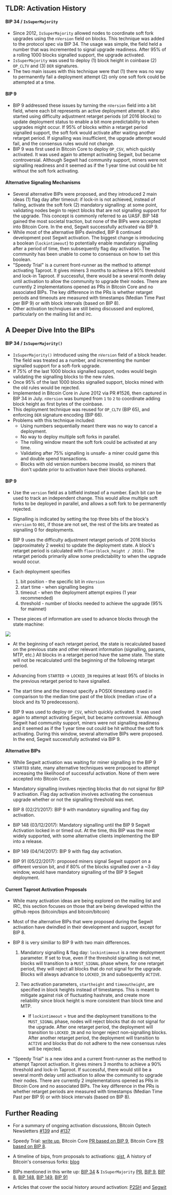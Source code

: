 ## TLDR: Activation History

#### BIP 34 / `IsSuperMajority`
- Since 2012, `IsSuperMajority` allowed nodes to coordinate soft fork
  upgrades using the `nVersion` field on blocks. This technique was added to
  the protocol spec via BIP 34. The usage was simple, the field held a number
  that was incremented to signal upgrade readiness. After 95% of a rolling 1000
  blocks signalled support, the upgrade activated.
- `IsSuperMajority` was used to deploy (1) block height in coinbase (2)
  `OP_CLTV` and (3) `DER` signatures.
- The two main issues with this technique were that (1) there was no way to
  permanently fail a deployment attempt (2) only one soft fork could be
  attempted at a time.

#### BIP 9
- BIP 9 addressed these issues by turning the `nVersion` field into a bit
  field, where each bit represents an active deployment attempt. It also
  started using difficulty adjustment retarget periods (of 2016 blocks) to
  update deployment status to enable a bit more predictability to when
  upgrades might occur. If 95% of blocks within a retarget period signalled
  support, the soft fork would activate after waiting another retarget period.
  If signalling was insufficient, the upgrade attempt would fail, and the
  consensus rules would not change.
- BIP 9 was first used in Bitcoin Core to deploy `OP_CSV`, which quickly
  activated. It was used again to attempt activating Segwit, but became
  controversial. Although Segwit had community support, miners were not
  signalling readiness and it seemed as if the 1 year time out could be hit
  without the soft fork activating.

#### Alternative Signaling Mechanisms
- Several alternative BIPs were proposed, and they introduced 2 main ideas (1)
  flag day after timeout: if lock-in is not achieved, instead of failing,
  activate the soft fork (2) mandatory signalling: at some point, validating
  nodes begin to reject blocks that are not signalling support for the upgrade.
  This concept is commonly referred to as UASF. BIP 148 gained the most
  societal traction, but none of the BIPs were accepted into Bitcoin Core. In
  the end, Segwit successfully activated via BIP 9.
- While most of the alternative BIPs dwindled, BIP 8 continued development post
  Segwit activation. The biggest change is introducing a boolean
  (`lockintimeout`) to potentially enable mandatory signalling after a period
  of time, then subsequently flag day activation. The community has been
  unable to come to consensus on how to set this boolean.
- "Speedy Trial" is a current front-runner as the method to attempt activating
  Taproot. It gives miners 3 months to achieve a 90% threshold and lock-in
  Taproot. If successful, there would be a several month delay until activation
  to allow the community to upgrade their nodes. There are currently 2
  implementations opened as PRs in Bitcoin Core and no associated BIPs. The key
  difference in the PRs is whether retarget periods and timeouts are measured
  with timestamps (Median Time Past per BIP 9) or with block intervals (based
  on BIP 8).
- Other activation technqiues are still being discussed and explored,
  particularly on the mailing list and irc.

## A Deeper Dive Into the BIPs
#### BIP 34 / `IsSuperMajority()`
- `IsSuperMajority()` introduced using the `nVersion` field of a block header.
  The field was treated as a number, and incrementing the number signalled
  support for a soft-fork upgrade.
- If 75% of the last 1000 blocks signalled support, nodes would begin validating
  the signalling blocks to the new rules.
- Once 95% of the last 1000 blocks signalled support, blocks mined with the old
  rules would be rejected.
- Implemented in Bitcoin Core in June 2012 via PR #1526, then captured in BIP
  34 in July. `nVersion` was bumped from `1` to `2` to coordinate adding block
  height as first bytes of the coinbase.
- This deployment technique was reused for `OP_CLTV` (BIP 65), and
  enforcing `DER` signature encoding (BIP 66).
- Problems with this technique included:
  - Using numbers sequentially meant there was no way to cancel a deployment.
  - No way to deploy multiple soft forks in parallel.
  - The rolling window meant the soft fork could be activated at any time.
  - Validating after 75% signalling is unsafe- a miner could game this and
    double spend transactions.
  - Blocks with old version numbers become invalid, so miners that don't update
    prior to activation have their blocks orphaned.

#### BIP 9
- Use the `version` field as a bitfield instead of a number. Each bit can be
  used to track an independent change. This would allow multiple soft forks to
  be deployed in parallel, and allows a soft fork to be permanently rejected.
- Signalling is indicated by setting the top three bits of the block's
  `nVersion` to `001`, if those are not set, the rest of the bits are treated
  as signalling 0 for deployments.

- BIP 9 uses the difficulty adjustment retarget periods of 2016 blocks
  (approximately 2 weeks) to update the deployment state. A block's retarget
  period is calculated with `floor(block_height / 2016)`. The retarget periods
  primarily allow some predictability to when the upgrade would occur.

- Each deployment specifies
  1. bit position - the specific bit in `nVersion`
  2. start time - when signalling begins
  3. timeout - when the deployment attempt expires (1 year recommended)
  4. threshold - number of blocks needed to achieve the upgrade (95% for mainnet)

- These pieces of information are used to advance blocks through the state
  machine:

<img src="images/bip9_state_machine.png" align="middle"></img>

- At the beginning of each retarget period, the state is recalculated based on
  the previous state and other relevant information (signalling, params, MTP,
  etc.) All blocks in a retarget period have the same state. The state will not be
  recalculated until the beginning of the following retarget period.
- Advancing from `STARTED` -> `LOCKED_IN` requires at least 95% of blocks in
  the previous retarget period to have signalled.
- The start time and the timeout specify a POSIX timestamp used in comparison
  to the median time past of the block (median `nTime` of a block and its 10
  predecessors).

- BIP 9 was used to deploy `OP_CSV`, which quickly activated. It was used again
  to attempt activating Segwit, but became controversial.  Although Segwit had
  community support, miners were not signalling readiness and it seemed as if
  the 1 year time out could be hit without the soft fork activating. During
  this window, several alternative BIPs were proposed. In the end, Segwit
  successfully activated via BIP 9.

#### Alternative BIPs
- While Segwit activation was waiting for miner signalling in the BIP 9
  `STARTED` state, many alternative techniques were proposed to attempt
  increasing the likelihood of successful activation. None of them were
  accepted into Bitcoin Core.

- Mandatory signalling involves rejecting blocks that do not signal for BIP 9
  activation. Flag day activation involves activating the consensus upgrade
  whether or not the signalling threshold was met.
- BIP 8 (02/21/2017): BIP 9 with mandatory signalling and flag day activation.
- BIP 148 (03/12/2017): Mandatory signalling until the BIP 9 Segwit Activation
  locked in or timed out. At the time, this BIP was the most widely supported,
  with some alternative clients implementing the BIP into a release.
- BIP 149 (04/14/2017): BIP 9 with flag day activation.
- BIP 91 (05/22/2017): proposed miners signal Segwit support on a different
  version bit, and if 80% of the blocks signalled over a ~3 day window, would
  have mandatory signalling of the BIP 9 Segwit deployment.

#### Current Taproot Activation Proposals
- While many activation ideas are being explored on the mailing list and IRC,
  this section focuses on those that are being developed within the github
  repos (bitcoin/bips and bitcoin/bitcoin)

- Most of the alternative BIPs that were proposed during the Segwit activation
  have dwindled in their development and support, except for BIP 8.

- BIP 8 is very similiar to BIP 9 with two main differences.
  1. Mandatory signalling & flag day: `lockintimeout` is a new deployment
     parameter. If set to true, even if the threshold signalling is not met,
     blocks will transition to a `MUST_SIGNAL` phase where, for one retarget
     period, they will reject all blocks that do not signal for the upgrade.
     Blocks will always advance to `LOCKED_IN` and subsequently `ACTIVE`.
  2. Two activation parameters, `startheight` and `timeoutheight`, are
     specified in block heights instead of timestamps. This is meant to
     mitigate against risk of fluctuating hashrate, and create more reliability
     since block height is more consistent than block time and MTP.

     - If `lockintimeout` = true and the deployment transitions to the
       `MUST_SIGNAL` phase, nodes will reject blocks that do not signal for the
       upgrade. After one retarget period, the deployment will transition to
       `LOCKED_IN` and no longer reject non-signalling blocks. After another
       retarget period, the deployment will transition to `ACTIVE` and blocks
       that do not adhere to the new consensus rules will be rejected.

- "Speedy Trial" is a new idea and a current front-runner as the method to
  attempt Taproot activation. It gives miners 3 months to achieve a 90%
  threshold and lock-in Taproot. If successful, there would still be a several
  month delay until activation to allow the community to upgrade their nodes.
  There are currently 2 implementations opened as PRs in Bitcoin Core and no
  associated BIPs. The key difference in the PRs is whether retarget periods
  are measured with timestamps (Median Time Past per BIP 9) or with block
  intervals (based on BIP 8).


## Further Reading

- For a summary of ongoing activation discussions, Bitcoin Optech Newsletters
  [#139](https://bitcoinops.org/en/newsletters/2021/03/10/) and
  [#137](https://bitcoinops.org/en/newsletters/2021/02/24/)

- Speedy Trial: [write
up](https://lists.linuxfoundation.org/pipermail/bitcoin-dev/2021-March/018583.html),
Bitcoin Core [PR based on BIP
9](https://github.com/bitcoin/bitcoin/pull/21377), Bitcoin Core [PR based on
BIP 8](https://github.com/bitcoin/bitcoin/pull/21392).

- A timeline of bips, from proposals to activations:
  [gist](https://gist.github.com/ajtowns/1c5e3b8bdead01124c04c45f01c817bc), A
  history of Bitcoin's consensus forks:
  [blog](https://blog.bitmex.com/bitcoins-consensus-forks/)

- BIPs mentioned in this write up: [BIP
  34](https://github.com/bitcoin/bips/blob/master/bip-0034.mediawiki) &
  `IsSuperMajority` [PR](https://github.com/bitcoin/bitcoin/pull/1526), [BIP
  9](https://github.com/bitcoin/bips/blob/master/bip-0009.mediawiki), [BIP
  8](https://github.com/bitcoin/bips/blob/master/bip-0008.mediawiki), [BIP
  148](https://github.com/bitcoin/bips/blob/master/bip-0148.mediawiki), [BIP
  149](https://github.com/bitcoin/bips/blob/master/bip-0149.mediawiki), [BIP
  91](https://github.com/bitcoin/bips/blob/master/bip-0091.mediawiki)

- Articles that cover the social history around activation:
  [P2SH](https://bitcoinmagazine.com/technical/the-battle-for-p2sh-the-untold-story-of-the-first-bitcoin-war)
  and
  [Segwit](https://bitcoinmagazine.com/technical/the-long-road-to-segwit-how-bitcoins-biggest-protocol-upgrade-became-reality)


